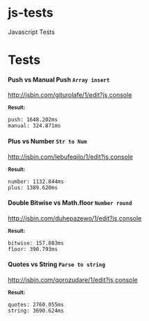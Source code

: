 # js-tests
Javascript Tests

# Tests 

#### Push vs Manual Push `Array insert`
http://jsbin.com/giturolafe/1/edit?js,console

<sub><strong>Result:</strong></sub><br>
```
push: 1648.202ms
manual: 324.871ms
```


#### Plus vs Number `Str to Num`
http://jsbin.com/lebufeqilo/1/edit?js,console

<sub><strong>Result:</strong></sub><br>
```
number: 1132.844ms
plus: 1389.620ms
```

#### Double Bitwise vs Math.floor `Number round`
http://jsbin.com/duhepazewo/1/edit?js,console

<sub><strong>Result:</strong></sub><br>
```
bitwise: 157.803ms
floor: 390.793ms
```

#### Quotes vs String `Parse to string`
http://jsbin.com/qorozudare/1/edit?js,console

<sub><strong>Result:</strong></sub><br>
```
quotes: 2760.055ms
string: 3690.624ms
```
